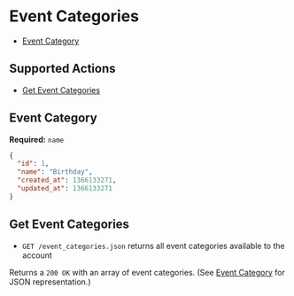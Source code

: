 # Event Categories

* [Event Category](#event-category)

## Supported Actions

* [Get Event Categories](#get-event-categories)

## Event Category

**Required:** ```name```

```json
{
  "id": 1,
  "name": "Birthday",
  "created_at": 1366133271,
  "updated_at": 1366133271
}
```

## Get Event Categories

* ```GET /event_categories.json``` returns all event categories available to the account

Returns a ```200 OK``` with an array of event categories. (See [Event Category](#event-category) for JSON representation.)

